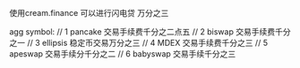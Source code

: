 
使用cream.finance 可以进行闪电贷 万分之三


agg symbol:
    // 1 pancake 交易手续费千分之二点五
    // 2 biswap 交易手续费千分之一
    // 3 ellipsis 稳定币交易万分之三
    // 4 MDEX 交易手续费千分之三
    // 5 apeswap 交易手续分千分之二
    // 6 babyswap 交易手续千分之三